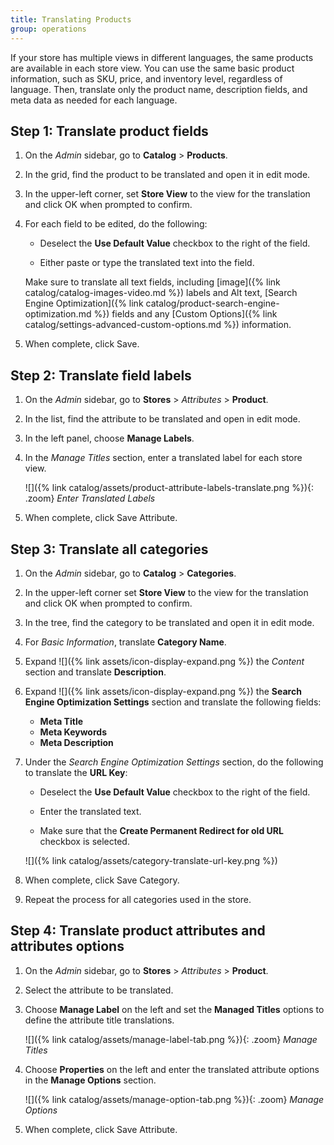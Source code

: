 ```yaml
---
title: Translating Products
group: operations
---
```


If your store has multiple views in different languages, the same products are available in each store view. You can use the same basic product information, such as SKU, price, and inventory level, regardless of language. Then, translate only the product name, description fields, and meta data as needed for each language.

## Step 1: Translate product fields

1. On the _Admin_ sidebar, go to  **Catalog** > **Products**.

1. In the grid, find the product to be translated and open it in edit mode.

1. In the upper-left corner, set **Store View** to the view for the translation and click <span class="btn">OK</span> when prompted to confirm.

1. For each field to be edited, do the following:

    - Deselect the **Use Default Value** checkbox to the right of the field.

    - Either paste or type the translated text into the field.

    Make sure to translate all text fields, including [image]({% link catalog/catalog-images-video.md %}) labels and Alt text, [Search Engine Optimization]({% link catalog/product-search-engine-optimization.md %}) fields and any [Custom Options]({% link catalog/settings-advanced-custom-options.md %}) information.

1. When complete, click <span class="btn">Save</span>.

## Step 2: Translate field labels

1. On the _Admin_ sidebar, go to **Stores** > _Attributes_ > **Product**.

1. In the list, find the attribute to be translated and open in edit mode.

1. In the left panel, choose **Manage Labels**.

1. In the _Manage Titles_ section, enter a translated label for each store view.

    ![]({% link catalog/assets/product-attribute-labels-translate.png %}){: .zoom}
    _Enter Translated Labels_

1. When complete, click <span class="btn">Save Attribute</span>.

## Step 3: Translate all categories

1. On the _Admin_ sidebar, go to **Catalog** > **Categories**.

1. In the upper-left corner set **Store View** to the view for the translation and click <span class="btn">OK</span> when prompted to confirm.

1. In the tree, find the category to be translated and open it in edit mode.

1. For _Basic Information_, translate **Category Name**.

1. Expand ![]({% link assets/icon-display-expand.png %}) the _Content_ section and translate **Description**.

1. Expand ![]({% link assets/icon-display-expand.png %}) the **Search Engine Optimization Settings** section and translate the following fields:

    - **Meta Title**
    - **Meta Keywords**
    - **Meta Description**

1. Under the _Search Engine Optimization Settings_ section, do the following to translate the **URL Key**:

    - Deselect the **Use Default Value** checkbox to the right of the field.

    - Enter the translated text.

    - Make sure that the **Create Permanent Redirect for old URL** checkbox is selected.

    ![]({% link catalog/assets/category-translate-url-key.png %})

1. When complete, click <span class="btn">Save Category</span>.

1. Repeat the process for all categories used in the store.

## Step 4: Translate product attributes and attributes options

1. On the _Admin_ sidebar, go to **Stores** > _Attributes_ > **Product**.

1. Select the attribute to be translated.

1. Choose **Manage Label** on the left and set the **Managed Titles** options to define the attribute title translations.

    ![]({% link catalog/assets/manage-label-tab.png %}){: .zoom}
    _Manage Titles_

1. Choose **Properties** on the left and enter the translated attribute options in the **Manage Options** section.

    ![]({% link catalog/assets/manage-option-tab.png %}){: .zoom}
    _Manage Options_

1. When complete, click <span class="btn">Save Attribute</span>.
